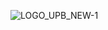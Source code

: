 ![LOGO_UPB_NEW-1](https://user-images.githubusercontent.com/50583276/81195640-520d2800-8fe8-11ea-90bf-c2ded4294e8b.png)

